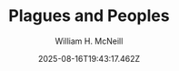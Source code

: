 ---
title: "Plagues and Peoples"
date: "2025-08-16T19:43:17.462Z"
author: "William H. McNeill"
read_year: "NO"
recommendation: '3'
url: /bookshelf/plagues-and-peoples
---